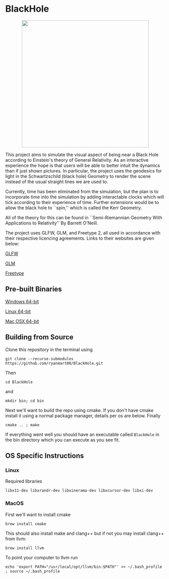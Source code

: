 # BlackHole

<p style="text-align: center;"><img src="/builds/Black_Hole_Clip.gif" width="400"></p>

This project aims to simulate the visual aspect of being near a Black Hole according to Einstein's theory of General Relativity. As an interactive experience the hope is that users will be able to better intuit the dynamics than if just shown pictures. In particular, the project uses the geodesics for light in the Schwartzschild (black hole) Geometry to render the scene instead of the usual straight lines we are used to. 

Currently, time has been eliminated from the simulation, but the plan is to incorporate time into the simulation by adding interactable clocks which will tick according to their experience of time. Further extensions would be to allow the black hole to ``spin,'' which is called the Kerr Geometry.

All of the theory for this can be found in ``Semi-Riemannian Geometry With Applications to Relativity'' By Barrett O'Neill.

The project uses GLFW, GLM, and Freetype 2, all used in accordance with their respective licencing agreements. Links to their websites are given below:

[GLFW](https://github.com/glfw/glfw)

[GLM](https://github.com/g-truc/glm)

[Freetype](https://www.freetype.org/index.html)


## Pre-built Binaries
<a id="raw-url" href="https://raw.githubusercontent.com/ryanmart00/BlackHole/master/builds/Win64/BlackHole.zip"> Windows 64-bit</a>

<a id="raw-url" href="https://raw.githubusercontent.com/ryanmart00/BlackHole/master/builds/Linux/BlackHole.zip"> Linux 64-bit</a>

<a id="raw-url" href="https://raw.githubusercontent.com/ryanmart00/BlackHole/master/builds/MacOS/BlackHole.zip"> Mac OSX 64-bit</a>

## Building from Source
Clone this repository in the terminal using
```
git clone --recurse-submodules https://github.com/ryanmart00/BlackHole.git
```
Then 
```
cd BlackHole
```
and 
```
mkdir bin; cd bin
```
Next we'll want to build the repo using cmake. If you don't have cmake install it using a normal package manager,
details per os are below.
Finally 
```
cmake .. ; make
```
If everything went well you should have an executable called ```BlackHole```
in the bin directory which you can execute as you see fit.

## OS Specific Instructions

### Linux
Required libraries 
```
libx11-dev libxrandr-dev libxinerama-dev libxcursor-dev libxi-dev
```
### MacOS
First we'll want to install cmake
```
brew install cmake
```
This should also install make and clang++ but if not you may install clang++ from llvm:
```
brew install llvm
```
To point your computer to llvm run 
```
echo 'export PATH="/usr/local/opt/llvm/bin:$PATH"' >> ~/.bash_profile ; source ~/.bash_profile
```


